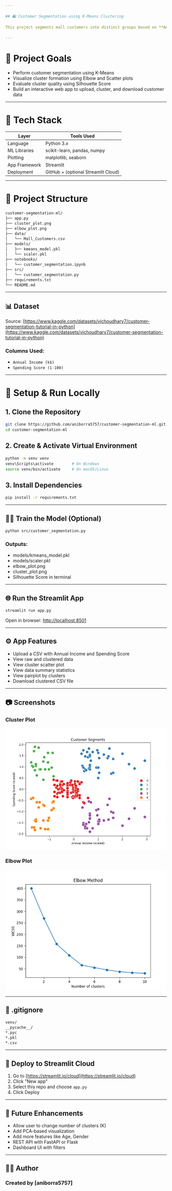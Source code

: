 ```yaml
---

## 🛍️ Customer Segmentation using K-Means Clustering

This project segments mall customers into distinct groups based on **Annual Income** and **Spending Score**, using unsupervised machine learning (K-Means). It includes an interactive **Streamlit web app** for live predictions, visualizations, and downloads.

---
```


# 📌 Project Goals

* Perform customer segmentation using K-Means
* Visualize cluster formation using Elbow and Scatter plots
* Evaluate cluster quality using Silhouette Score
* Build an interactive web app to upload, cluster, and download customer data

---

# 🧠 Tech Stack

| Layer         | Tools Used                          |
| ------------- | ----------------------------------- |
| Language      | Python 3.x                          |
| ML Libraries  | scikit-learn, pandas, numpy         |
| Plotting      | matplotlib, seaborn                 |
| App Framework | Streamlit                           |
| Deployment    | GitHub + (optional Streamlit Cloud) |

---

# 📁 Project Structure

```
customer-segmentation-ml/
├── app.py
├── cluster_plot.png
├── elbow_plot.png
├── data/
│   └── Mall_Customers.csv
├── models/
│   ├── kmeans_model.pkl
│   └── scaler.pkl
├── notebooks/
│   └── customer_segmentation.ipynb
├── src/
│   └── customer_segmentation.py
├── requirements.txt
└── README.md
```

---

## 📊 Dataset

Source: [https://www.kaggle.com/datasets/vjchoudhary7/customer-segmentation-tutorial-in-python](https://www.kaggle.com/datasets/vjchoudhary7/customer-segmentation-tutorial-in-python)

### Columns Used:

* `Annual Income (k$)`
* `Spending Score (1-100)`

---

# 🚀 Setup & Run Locally

## 1. Clone the Repository

```bash
git clone https://github.com/aniborra5757/customer-segmentation-ml.git
cd customer-segmentation-ml
```

## 2. Create & Activate Virtual Environment

```bash
python -m venv venv
venv\Scripts\activate        # On Windows
source venv/bin/activate     # On macOS/Linux
```

## 3. Install Dependencies

```bash
pip install -r requirements.txt
```

---

## 🏋️‍♂️ Train the Model (Optional)

```bash
python src/customer_segmentation.py
```

### Outputs:

* models/kmeans\_model.pkl
* models/scaler.pkl
* elbow\_plot.png
* cluster\_plot.png
* Silhouette Score in terminal

---

## 🌐 Run the Streamlit App

```bash
streamlit run app.py
```

Open in browser: [http://localhost:8501](http://localhost:8501)

---

## ⚙️ App Features

* Upload a CSV with Annual Income and Spending Score
* View raw and clustered data
* View cluster scatter plot
* View data summary statistics
* View pairplot by clusters
* Download clustered CSV file

---

## 📷 Screenshots

### Cluster Plot  
![Cluster Plot](cluster_plot.png)

### Elbow Plot  
![Elbow Plot](elbow_plot.png)


---

## 🔐 .gitignore

```
venv/
__pycache__/
*.pyc
*.pkl
*.csv
```

---

## 🚀 Deploy to Streamlit Cloud

1. Go to [https://streamlit.io/cloud](https://streamlit.io/cloud)
2. Click "New app"
3. Select this repo and choose `app.py`
4. Click Deploy

---

## 🔮 Future Enhancements

* Allow user to change number of clusters (K)
* Add PCA-based visualization
* Add more features like Age, Gender
* REST API with FastAPI or Flask
* Dashboard UI with filters

---

## 👨‍💻 Author

### Created by \[aniborra5757]
